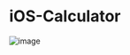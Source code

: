 # iOS-Calculator

![image](https://user-images.githubusercontent.com/60801395/195192103-a9a32259-9149-41c0-a072-4f5162516b59.png)
